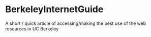 # BerkeleyInternetGuide
A short / quick article of accessing/making the best use of the web resources in UC Berkeley
